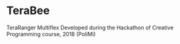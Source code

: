 # TeraBee 
TeraRanger Multiflex
Developed during the Hackathon of Creative Programming course, 2018 (PoliMi)
